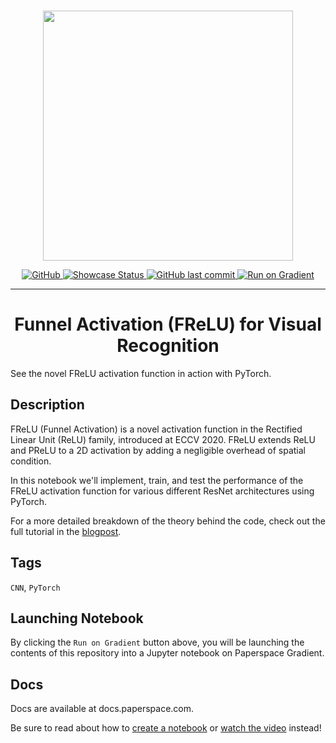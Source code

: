 <p align="center">
    <br>
    <img src="https://s3.amazonaws.com/ps.public.resources/ml-showcase/ml-showcase-header.png" width="400"/>
    <br>
<p>
<p align="center">
    <a href="https://github.com/gradient-ai/Funnel-Activation-FReLU-for-Visual-Recognition/blob/main/LICENSE">
        <img alt="GitHub" src="https://img.shields.io/github/license/gradient-ai/Funnel-Activation-FReLU-for-Visual-Recognition.svg?color=blue">
    </a>
    <a href="https://ml-showcase.paperspace.com/projects/funnel-activation-frelu">
        <img alt="Showcase Status" src="https://img.shields.io/website/http/ml-showcase.paperspace.com/projects/funnel-activation-frelu.svg?down_color=red&down_message=offline&up_message=online">
    </a>
    <a href="https://github.com/gradient-ai/Funnel-Activation-FReLU-for-Visual-Recognition">
        <img alt="GitHub last commit" src="https://img.shields.io/github/last-commit/gradient-ai/Funnel-Activation-FReLU-for-Visual-Recognition">
    </a>
    <a href="https://console.paperspace.com/github/gradient-ai/Funnel-Activation-FReLU-for-Visual-Recognition/blob/main/Funnel_activation.ipynb">
        <img src="https://assets.paperspace.io/img/gradient-badge.svg" alt="Run on Gradient"/>
    </a>
</p>
<hr />
<h1 align="center">
    Funnel Activation (FReLU) for Visual Recognition
</h1>

See the novel FReLU activation function in action with PyTorch.

## Description

FReLU (Funnel Activation) is a novel activation function in the Rectified Linear Unit (ReLU) family, introduced at ECCV 2020. FReLU extends ReLU and PReLU to a 2D activation by adding a negligible overhead of spatial condition.  

In this notebook we'll implement, train, and test the performance of the FReLU activation function for various different ResNet architectures using PyTorch.

For a more detailed breakdown of the theory behind the code, check out the full tutorial in the <a href="https://blog.paperspace.com/funnel-activation/">blogpost</a>.

## Tags
<code>CNN</code>, <code>PyTorch</code>

## Launching Notebook
By clicking the <code>Run on Gradient</code> button above, you will be launching the contents of this repository into a Jupyter notebook on Paperspace Gradient. 

## Docs
Docs are available at docs.paperspace.com. 

Be sure to read about how to <a href="https://docs.paperspace.com/gradient/notebooks/create-a-notebook">create a notebook</a> or <a href="https://youtu.be/i4pvLzvw2ME">watch the video</a> instead!
